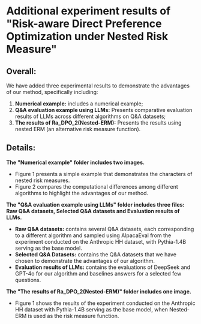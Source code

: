 # Additional experiment results of  "Risk-aware Direct Preference Optimization under Nested Risk Measure"

## Overall:

We have added three experimental results to demonstrate the advantages of our method, specifically including:

1) **Numerical example:** includes a numerical example;
2) **Q&A  evaluation example using LLMs:** Presents comparative evaluation results of LLMs across different algorithms on Q&A datasets;
3) **The results of Ra_DPO_2(Nested-ERM):** Presents the results using nested ERM (an alternative risk measure function).

## Details:

**The "Numerical example" folder includes two images.**

* Figure 1 presents a simple example that  demonstrates the characters of nested risk measures.
* Figure 2 compares the computational differences among different algorithms to highlight the advantages of our method.

**The "Q&A  evaluation example using LLMs" folder includes three files:  Raw Q&A datasets, Selected Q&A datasets and Evaluation results of LLMs.**

* **Raw Q&A datasets:** contains several Q&A datasets, each corresponding to a different algorithm and sampled using AlpacaEval from the experiment conducted on the Anthropic HH dataset, with Pythia-1.4B serving as the base model.
* **Selected Q&A Datasets:** contains the Q&A datasets that we have chosen to demonstrate the advantages of our algorithm.
* **Evaluation results of LLMs:** contains the evaluations of DeepSeek and GPT-4o for our algorithm and  baselines answers for a selected few questions.

**The "The results of Ra_DPO_2(Nested-ERM)" folder includes one image.**

* Figure 1 shows the results of the experiment conducted on the Anthropic HH dataset with Pythia-1.4B serving as the base model, when Nested-ERM is used as the risk measure function.
